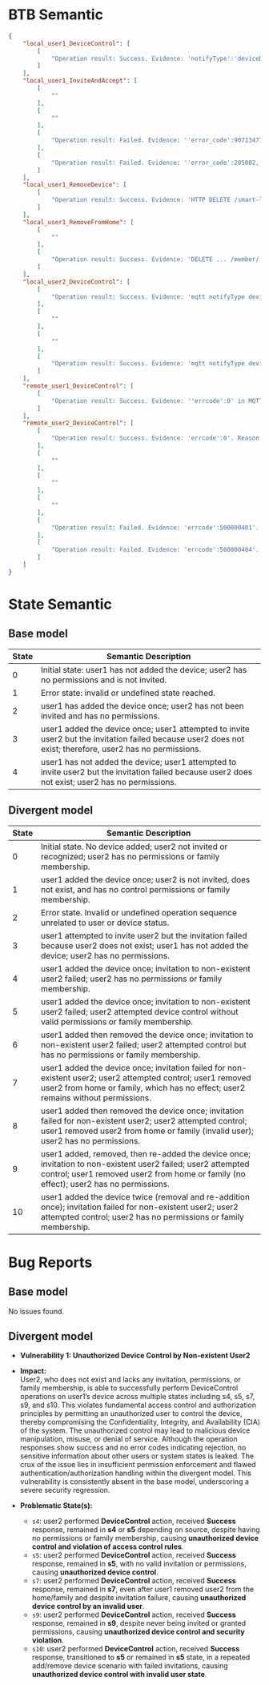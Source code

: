 # BTB Semantic
```json
{
    "local_user1_DeviceControl": [
        [
            "Operation result: Success. Evidence: 'notifyType':'deviceDataChanged' with sequential state changes indicating device responded to commands'; 'notifyType':'deviceDataChanged' with 'switch' service state toggling from 0 to 1'; 'notifyType':'deviceDataChanged' with incremental switch and mainSwitch on/off state changes'; 'deviceDataChanged' with 'switch' state transition from 0 to 1 in MQTT payloads; 'notifyType':'deviceDataChanged' with services like {'switch':{'data':{'on':1}}}'. Reason: Majority consensus evidences MQTT payloads containing 'deviceDataChanged' notifications with consistent switch state transitions from off (0) to on (1), confirming successful device control through observed state updates in device services."
        ]
    ],
    "local_user1_InviteAndAccept": [
        [
            ""
        ],
        [
            ""
        ],
        [
            "Operation result: Failed. Evidence: ''error_code':907134773,'error_desc':'The user don't exist!''. Reason: Explicit error code 907134773 with message 'The user don't exist!' consistently indicates invite target user does not exist, causing invite failure."
        ],
        [
            "Operation result: Failed. Evidence: ''error_code':205002,'error_desc':'Home member is already exist in database.''. Reason: Error code 205002 'Home member is already exist in database.' clearly shows invite failed due to user already existing in the home member database."
        ]
    ],
    "local_user1_RemoveDevice": [
        [
            "Operation result: Success. Evidence: 'HTTP DELETE /smart-life/v2/devices/'; 'MQTT notifyType: deviceDeleted'. Reason: The HTTP DELETE request to the device endpoint combined with the MQTT notification of deviceDeleted consistently confirms successful device removal across all observations."
        ]
    ],
    "local_user1_RemoveFromHome": [
        [
            ""
        ],
        [
            "Operation result: Success. Evidence: 'DELETE ... /member/... FPSPER200'. Reason: HTTP DELETE requests with status code 200 directly confirm successful removal operations from the member endpoint."
        ]
    ],
    "local_user2_DeviceControl": [
        [
            "Operation result: Success. Evidence: 'mqtt notifyType deviceDataChanged with switch on states 0 to 1'; 'mqtt notify deviceDataChanged with switch on=1'; 'services':[{'st':'switch','data':{'on':1}}] in MQTT notify message. Reason: Majority evidence indicates MQTT notifications consistently report switch state changes from off (0) to on (1), confirming successful device control."
        ],
        [
            ""
        ],
        [
            ""
        ],
        [
            "Operation result: Success. Evidence: 'mqtt notifyType deviceDataChanged with switch on state 0'; 'mqtt notify deviceDataChanged with switch on=0'; 'services':[{'st':'switch','data':{'on':0}}] and deviceDataChanged MQTT messages sequence. Reason: Consensus shows MQTT messages confirm device switch state changes to off (0), demonstrating successful execution of device control."
        ]
    ],
    "remote_user1_DeviceControl": [
        [
            "Operation result: Success. Evidence: ''errcode':0' in MQTT commandRsp messages; ''notifyType':'commandRsp''; multiple deviceDataChanged notifications showing state changes including 'switch' toggling from 0 to 1. Reason: Consensus confirms operation success indicated by errcode 0 in commandRsp acknowledgments, consistent MQTT ACK responses, and multiple bidirectional deviceDataChanged notifications demonstrating effective device state control."
        ]
    ],
    "remote_user2_DeviceControl": [
        [
            "Operation result: Success. Evidence: 'errcode':0'. Reason: Consensus acknowledges MQTT commandRsp with 'errcode':0' as explicit confirmation of successful device control execution and acknowledgment."
        ],
        [
            ""
        ],
        [
            ""
        ],
        [
            ""
        ],
        [
            "Operation result: Failed. Evidence: 'errcode':500000401'. Reason: Presence of MQTT 'errcode':500000401' in responses and ACK messages distinctly indicates device control failure."
        ],
        [
            "Operation result: Failed. Evidence: 'errcode':500000404'. Reason: Repeated MQTT response 'errcode':500000404' provides clear and decisive evidence of unsuccessful device control operation."
        ]
    ]
}
```

# State Semantic
## Base model
| State | Semantic Description |
|-------|----------------------|
| 0     | Initial state: user1 has not added the device; user2 has no permissions and is not invited. |
| 1     | Error state: invalid or undefined state reached. |
| 2     | user1 has added the device once; user2 has not been invited and has no permissions. |
| 3     | user1 added the device once; user1 attempted to invite user2 but the invitation failed because user2 does not exist; therefore, user2 has no permissions. |
| 4     | user1 has not added the device; user1 attempted to invite user2 but the invitation failed because user2 does not exist; user2 has no permissions. |

## Divergent model
| State | Semantic Description |
|-------|----------------------|
| 0     | Initial state. No device added; user2 not invited or recognized; user2 has no permissions or family membership. |
| 1     | user1 added the device once; user2 is not invited, does not exist, and has no control permissions or family membership. |
| 2     | Error state. Invalid or undefined operation sequence unrelated to user or device status. |
| 3     | user1 attempted to invite user2 but the invitation failed because user2 does not exist; user1 has not added the device; user2 has no permissions. |
| 4     | user1 added the device once; invitation to non-existent user2 failed; user2 has no permissions or family membership. |
| 5     | user1 added the device once; invitation to non-existent user2 failed; user2 attempted device control without valid permissions or family membership. |
| 6     | user1 added then removed the device once; invitation to non-existent user2 failed; user2 attempted control but has no permissions or family membership. |
| 7     | user1 added the device once; invitation failed for non-existent user2; user2 attempted control; user1 removed user2 from home or family, which has no effect; user2 remains without permissions. |
| 8     | user1 added then removed the device once; invitation failed for non-existent user2; user2 attempted control; user1 removed user2 from home or family (invalid user); user2 has no permissions. |
| 9     | user1 added, removed, then re-added the device once; invitation to non-existent user2 failed; user2 attempted control; user1 removed user2 from home or family (no effect); user2 has no permissions. |
| 10    | user1 added the device twice (removal and re-addition once); invitation failed for non-existent user2; user2 attempted control; user2 has no permissions or family membership. |

# Bug Reports
## Base model
No issues found.

## Divergent model
* **Vulnerability 1: Unauthorized Device Control by Non-existent User2**

* **Impact:**  
User2, who does not exist and lacks any invitation, permissions, or family membership, is able to successfully perform DeviceControl operations on user1’s device across multiple states including s4, s5, s7, s9, and s10. This violates fundamental access control and authorization principles by permitting an unauthorized user to control the device, thereby compromising the Confidentiality, Integrity, and Availability (CIA) of the system. The unauthorized control may lead to malicious device manipulation, misuse, or denial of service. Although the operation responses show success and no error codes indicating rejection, no sensitive information about other users or system states is leaked. The crux of the issue lies in insufficient permission enforcement and flawed authentication/authorization handling within the divergent model. This vulnerability is consistently absent in the base model, underscoring a severe security regression.

* **Problematic State(s):**  
    * `s4`: user2 performed **DeviceControl** action, received **Success** response, remained in **s4** or **s5** depending on source, despite having no permissions or family membership, causing **unauthorized device control and violation of access control rules**.  
    * `s5`: user2 performed **DeviceControl** action, received **Success** response, remained in **s5**, with no valid invitation or permissions, causing **unauthorized device control**.  
    * `s7`: user2 performed **DeviceControl** action, received **Success** response, remained in **s7**, even after user1 removed user2 from the home/family and despite invitation failure, causing **unauthorized device control by an invalid user**.  
    * `s9`: user2 performed **DeviceControl** action, received **Success** response, remained in **s9**, despite never being invited or granted permissions, causing **unauthorized device control and security violation**.  
    * `s10`: user2 performed **DeviceControl** action, received **Success** response, transitioned to **s5** or remained in **s5** state, in a repeated add/remove device scenario with failed invitations, causing **unauthorized device control with invalid user state**.